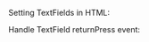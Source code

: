 Setting TextFields in HTML:
<snippet id='sample-ui-textfield-html'/>

Handle TextField returnPress event:
<snippet id='textfield-handle-submit-event'/>

